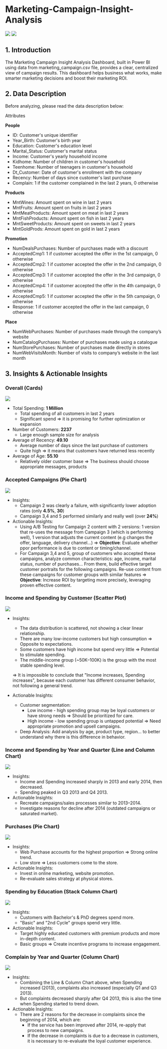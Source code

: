 # Marketing-Campaign-Insight-Analysis
![](https://encrypted-tbn0.gstatic.com/images?q=tbn:ANd9GcSg1Ww_wwUfgcooxvxmP15ErJPBl3_zIaHp5A&s)
![](images/marketing.png)

## 1. Introduction
The Marketing Campaign Insight Analysis Dashboard, built in Power BI using data from marketing_campaign.csv file, provides a clear, centralized view of campaign results. This dashboard helps business what works, make smarter marketing decisions and boost their marketing ROI.
## 2. Data Description
Before analyzing, please read the data description below:

Attributes

**People**
- ID: Customer's unique identifier
- Year_Birth: Customer's birth year
- Education: Customer's education level
- Marital_Status: Customer's marital status
- Income: Customer's yearly household income
- Kidhome: Number of children in customer's household
- Teenhome: Number of teenagers in customer's household
- Dt_Customer: Date of customer's enrollment with the company
- Recency: Number of days since customer's last purchase
- Complain: 1 if the customer complained in the last 2 years, 0 otherwise
  
**Products**
  
- MntWines: Amount spent on wine in last 2 years
- MntFruits: Amount spent on fruits in last 2 years
- MntMeatProducts: Amount spent on meat in last 2 years
- MntFishProducts: Amount spent on fish in last 2 years
- MntSweetProducts: Amount spent on sweets in last 2 years
- MntGoldProds: Amount spent on gold in last 2 years
  
**Promotion**
  
- NumDealsPurchases: Number of purchases made with a discount
- AcceptedCmp1: 1 if customer accepted the offer in the 1st campaign, 0 otherwise
- AcceptedCmp2: 1 if customer accepted the offer in the 2nd campaign, 0 otherwise
- AcceptedCmp3: 1 if customer accepted the offer in the 3rd campaign, 0 otherwise
- AcceptedCmp4: 1 if customer accepted the offer in the 4th campaign, 0 otherwise
- AcceptedCmp5: 1 if customer accepted the offer in the 5th campaign, 0 otherwise
- Response: 1 if customer accepted the offer in the last campaign, 0 otherwise
  
**Place**

- NumWebPurchases: Number of purchases made through the company’s website
- NumCatalogPurchases: Number of purchases made using a catalogue
- NumStorePurchases: Number of purchases made directly in stores
- NumWebVisitsMonth: Number of visits to company’s website in the last month

## 3. Insights & Actionable Insights
### Overall (Cards)
![](images/marketing_1.png)
- Total Spending: **1 Million**
  - Total spending of all customers in last 2 years
  - Significant spend => it is promising for further optimization or expansion
- Number of Customers: **2237**
  - Large enough sample size for analysis
- Average of Recency: **49.10**
  - Average number of days since the last purchase of customers
  - Quite high => it means that customers have returned less recently
- Average of Age: **55.10**
  - Relatively older customer base => The business should choose appropriate messages, products

### Accepted Campaigns (Pie Chart)
![](images/marketing_2.png)
- Insights:
  - Campaign 2 was clearly a failure, with significantly lower adoption rates (only **4.5%**, **30**)
  - Campaign 3,4 and 5 performed similarly and really well (over **24%**)
- Actionable Insights:
  - Using A/B Testing for Campaign 2 content with 2 versions: 1 version that re-uses the message from Campaign 3 (which is performing well), 1 version that adjusts the current content (e.g changes the offer, language, delivery channel...) => **Objective**: Evaluate whether ppor performance is due to content or timing/channel.
  - For Campaign 3,4 and 5, group of customers who accepted these campaigns, analyze common characteristics: age, income, marital status, number of purchases... From there, build effective target customer portraits for the following campaigns. Re-use content from these campaigns for customer groups with similar features => **Objective**: Increase ROI by targeting more precisely, leveraging proven effective content.

### Income and Spending by Customer (Scatter Plot)
![](images/marketing_3.png)
- Insights:
  - The data distribution is scattered, not showing a clear linear relationship.
  - There are many low-income customers but high consumption => Opposite to expectations.
  - Some customers have high income but spend very little => Potential to stimulate spending.
  - The middle-income group (~50K–100K) is the group with the most stable spending level.
    
  => It is impossible to conclude that "Income increases, Spending increases", because each customer has different consumer behavior, not following a general trend.
- Actionable Insights:
  - Customer segmentation:
    - Low income - high spending group may be loyal customers or have strong needs => Should be prioritized for care.
    - High income - low spending group is untapped potential => Need appropriate promotion and upsell campaigns.
  - Deep Analysis: Add analysis by age, product type, region… to better understand why there is this difference in behavior.
    
### Income and Spending by Year and Quarter (Line and Column Chart)
![](images/marketing_4.png)
- Insights:
  - Income and Spending increased sharply in 2013 and early 2014, then decreased.
  - Spending peaked in Q3 2013 and Q4 2013.
- Actionable Insights:
  - Recreate campaigns/sales processes similar to 2013–2014.
  - Investigate reasons for decline after 2014 (outdated campaigns or saturated market).

### Purchases (Pie Chart)
![](images/marketing_5.png)
- Insights:
  - Web Purchase accounts for the highest proportion => Strong online trend.
  - Low store => Less customers come to the store.
- Actionable Insights:
  - Invest in online marketing, website promotion.
  - Re-evaluate sales strategy at physical stores.
 
### Spending by Education (Stack Column Chart)
![](images/marketing_6.png)
- Insights:
  - Customers with Bachelor's & PhD degrees spend more.
  - "Basic" and "2nd Cycle" groups spend very little.
- Actionable Insights:
  - Target highly educated customers with premium products and more in-depth content.
  - Basic groups => Create incentive programs to increase engagement.

### Complain by Year and Quarter (Column Chart)
![](images/marketing_7.png)
- Insights:
  - Combining the Line & Column Chart above, when Spending increased (2013), complaints also increased (especially Q1 and Q3 2013).
  - But complaints decreased sharply after Q4 2013, this is also the time when Spending started to trend down.
- Actionable Insights:
  - There are 2 reasons for the decrease in complaints since the beginning of 2014, which are:
    - If the service has been improved after 2014, re-apply that process to new campaigns.
    - If the decrease in complaints is due to a decrease in customers, it is necessary to re-evaluate the loyal customer experience.


